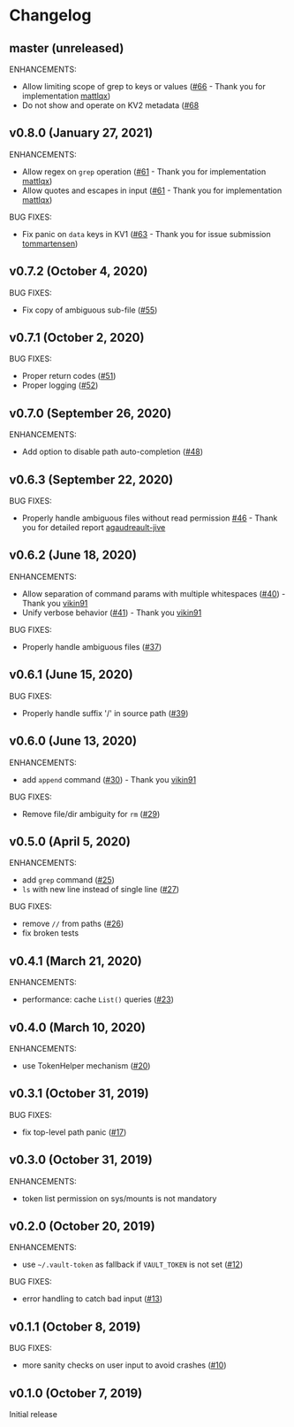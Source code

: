 # Changelog

## master (unreleased)

ENHANCEMENTS:

* Allow limiting scope of grep to keys or values ([#66](https://github.com/fishi0x01/vsh/pull/66) - Thank you for implementation [mattlqx](https://github.com/mattlqx))
* Do not show and operate on KV2 metadata ([#68](https://github.com/fishi0x01/vsh/pull/68)

## v0.8.0 (January 27, 2021)

ENHANCEMENTS:

* Allow regex on `grep` operation ([#61](https://github.com/fishi0x01/vsh/pull/61) - Thank you for implementation [mattlqx](https://github.com/mattlqx))
* Allow quotes and escapes in input ([#61](https://github.com/fishi0x01/vsh/pull/61) - Thank you for implementation [mattlqx](https://github.com/mattlqx))

BUG FIXES:

* Fix panic on `data` keys in KV1 ([#63](https://github.com/fishi0x01/vsh/pull/63) - Thank you for issue submission [tommartensen](https://github.com/tommartensen))

## v0.7.2 (October 4, 2020)

BUG FIXES:

* Fix copy of ambiguous sub-file ([#55](https://github.com/fishi0x01/vsh/pull/55))

## v0.7.1 (October 2, 2020)

BUG FIXES:

* Proper return codes ([#51](https://github.com/fishi0x01/vsh/pull/51))
* Proper logging ([#52](https://github.com/fishi0x01/vsh/pull/52))

## v0.7.0 (September 26, 2020)

ENHANCEMENTS:

* Add option to disable path auto-completion ([#48](https://github.com/fishi0x01/vsh/pull/48))

## v0.6.3 (September 22, 2020)

BUG FIXES:

* Properly handle ambiguous files without read permission [#46](https://github.com/fishi0x01/vsh/pull/46) - Thank you for detailed report [agaudreault-jive](https://github.com/agaudreault-jive)

## v0.6.2 (June 18, 2020)

ENHANCEMENTS:

* Allow separation of command params with multiple whitespaces ([#40](https://github.com/fishi0x01/vsh/pull/40)) - Thank you [vikin91](https://github.com/vikin91)
* Unify verbose behavior ([#41](https://github.com/fishi0x01/vsh/pull/41)) - Thank you [vikin91](https://github.com/vikin91)

BUG FIXES:

* Properly handle ambiguous files ([#37](https://github.com/fishi0x01/vsh/pull/37))

## v0.6.1 (June 15, 2020)

BUG FIXES:

* Properly handle suffix '/' in source path ([#39](https://github.com/fishi0x01/vsh/pull/39))

## v0.6.0 (June 13, 2020)

ENHANCEMENTS:

* add `append` command ([#30](https://github.com/fishi0x01/vsh/issues/30)) - Thank you [vikin91](https://github.com/vikin91)

BUG FIXES:

* Remove file/dir ambiguity for `rm` ([#29](https://github.com/fishi0x01/vsh/issues/29))

## v0.5.0 (April 5, 2020)

ENHANCEMENTS:

* add `grep` command ([#25](https://github.com/fishi0x01/vsh/issues/25))
* `ls` with new line instead of single line ([#27](https://github.com/fishi0x01/vsh/issues/27))

BUG FIXES:

* remove `//` from paths ([#26](https://github.com/fishi0x01/vsh/issues/26))
* fix broken tests

## v0.4.1 (March 21, 2020)

ENHANCEMENTS:

* performance: cache `List()` queries ([#23](https://github.com/fishi0x01/vsh/issues/23))

## v0.4.0 (March 10, 2020)

ENHANCEMENTS:

* use TokenHelper mechanism ([#20](https://github.com/fishi0x01/vsh/issues/20))

## v0.3.1 (October 31, 2019)

BUG FIXES:

* fix top-level path panic ([#17](https://github.com/fishi0x01/vsh/issues/17))

## v0.3.0 (October 31, 2019)

ENHANCEMENTS:

* token list permission on sys/mounts is not mandatory

## v0.2.0 (October 20, 2019)

ENHANCEMENTS:

* use `~/.vault-token` as fallback if `VAULT_TOKEN` is not set ([#12](https://github.com/fishi0x01/vsh/issues/12))

BUG FIXES:

* error handling to catch bad input ([#13](https://github.com/fishi0x01/vsh/issues/13))

## v0.1.1 (October 8, 2019)

BUG FIXES:

* more sanity checks on user input to avoid crashes ([#10](https://github.com/fishi0x01/vsh/issues/10))

## v0.1.0 (October 7, 2019)

Initial release
